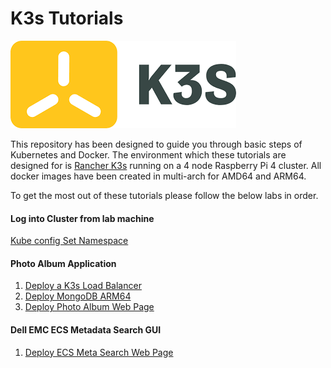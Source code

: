 # K3s Tutorials

<img src="k3s_logo.png" alt="k3s_logo"  />

This repository has been designed to guide you through basic steps of Kubernetes and Docker. The environment which these tutorials are designed for is [Rancher K3s](https://k3s.io/) running on a 4 node Raspberry Pi 4 cluster. All docker images have been created in multi-arch for AMD64 and ARM64.

To get the most out of these tutorials please follow the below labs in order.

#### Log into Cluster from lab machine

[Kube config Set Namespace](https://github.com/chrisjen83/k3s-labs/tree/master/admin-namespace)

#### Photo Album Application

1. [Deploy a K3s Load Balancer](https://github.com/chrisjen83/k3s-labs/tree/master/deploy-metallb)
2. [Deploy MongoDB ARM64](https://github.com/chrisjen83/k3s-labs/tree/master/deploy-mongo)
3. [Deploy Photo Album Web Page](https://github.com/chrisjen83/k3s-labs/tree/master/deploy-photo-album)

#### Dell EMC ECS Metadata Search GUI

1. [Deploy ECS Meta Search Web Page](https://github.com/chrisjen83/k3s-labs/tree/master/ecs_meta_search)



